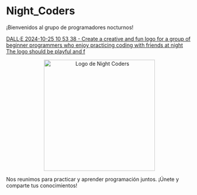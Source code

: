 # Night_Coders

¡Bienvenidos al grupo de programadores nocturnos!

[DALL·E 2024-10-25 10 53 38 - Create a creative and fun logo for a group of beginner programmers who enjoy practicing coding with friends at night  The logo should be playful and f](https://github.com/user-attachments/assets/aa7471ee-b541-4b1d-9afe-cc25bb734663)
<p align="center">
  <img src="![DALL·E 2024-10-25 10 53 38 - Create a creative and fun logo for a group of beginner programmers who enjoy practicing coding with friends at night  The logo should be playful and f](https://github.com/user-attachments/assets/aff0a7a1-c2c6-481b-ac1c-b55b5805d7f8)" alt="Logo de Night Coders" width="300">
</p>


Nos reunimos para practicar y aprender programación juntos. ¡Únete y comparte tus conocimientos!

